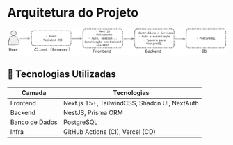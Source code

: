 # Arquitetura do Projeto

![Arquitetura do Projeto](./images/arquitetura-base.png)

## 🧰 Tecnologias Utilizadas

| Camada         | Tecnologias                                         |
| -------------- | --------------------------------------------------- |
| Frontend       | Next.js 15+, TailwindCSS, Shadcn UI, NextAuth       |
| Backend        | NestJS, Prisma ORM                                  |
| Banco de Dados | PostgreSQL                                          |
| Infra          | GitHub Actions (CI), Vercel (CD)                    |
